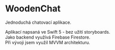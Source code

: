 # WoodenChat

Jednoduchá chatovací aplikace.

Aplikací napsaná ve Swift 5 - bez užití storyboards. <br>
Jako backend využívá Firebase Firestore. <br>
Při vývoji jsem využil MVVM architekturu. <br>
